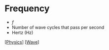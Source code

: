 # Frequency

- $f$
- Number of wave cycles that pass per second
- Hertz (Hz)

[[Physics]] [[Wave]]

[//begin]: # "Autogenerated link references for markdown compatibility"
[Physics]: physics "Physics"
[Wave]: wave "Wave"
[//end]: # "Autogenerated link references"